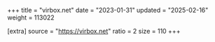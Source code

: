 +++
title = "virbox.net"
date = "2023-01-31"
updated = "2025-02-16"
weight = 113022

[extra]
source = "https://virbox.net"
ratio = 2
size = 110
+++
